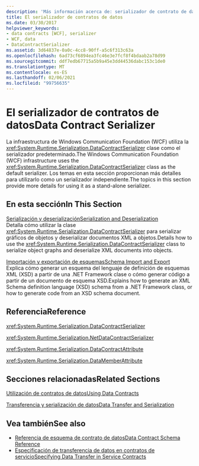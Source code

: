 ```yaml
---
description: 'Más información acerca de: serializador de contrato de datos'
title: El serializador de contratos de datos
ms.date: 03/30/2017
helpviewer_keywords:
- data contracts [WCF], serializer
- WCF, data
- DataContractSerializer
ms.assetid: 3d64837e-0a0c-4cc8-90ff-a5c6f313c63a
ms.openlocfilehash: 6ad73cf6894ea3fc46e3e7fcf8f4bdaab2a78d99
ms.sourcegitcommit: ddf7edb67715a5b9a45e3dd44536dabc153c1de0
ms.translationtype: MT
ms.contentlocale: es-ES
ms.lasthandoff: 02/06/2021
ms.locfileid: "99756635"
---
```

# <a name="data-contract-serializer"></a><span data-ttu-id="e43ad-103">El serializador de contratos de datos</span><span class="sxs-lookup"><span data-stu-id="e43ad-103">Data Contract Serializer</span></span>

<span data-ttu-id="e43ad-104">La infraestructura de Windows Communication Foundation (WCF) utiliza la <xref:System.Runtime.Serialization.DataContractSerializer> clase como el serializador predeterminado.</span><span class="sxs-lookup"><span data-stu-id="e43ad-104">The Windows Communication Foundation (WCF) infrastructure uses the <xref:System.Runtime.Serialization.DataContractSerializer> class as the default serializer.</span></span> <span data-ttu-id="e43ad-105">Los temas en esta sección proporcionan más detalles para utilizarlo como un serializador independiente.</span><span class="sxs-lookup"><span data-stu-id="e43ad-105">The topics in this section provide more details for using it as a stand-alone serializer.</span></span>  
  
## <a name="in-this-section"></a><span data-ttu-id="e43ad-106">En esta sección</span><span class="sxs-lookup"><span data-stu-id="e43ad-106">In This Section</span></span>  

 [<span data-ttu-id="e43ad-107">Serialización y deserialización</span><span class="sxs-lookup"><span data-stu-id="e43ad-107">Serialization and Deserialization</span></span>](serialization-and-deserialization.md)  
 <span data-ttu-id="e43ad-108">Detalla cómo utilizar la clase <xref:System.Runtime.Serialization.DataContractSerializer> para serializar gráficos de objetos y deserializar documentos XML a objetos.</span><span class="sxs-lookup"><span data-stu-id="e43ad-108">Details how to use the <xref:System.Runtime.Serialization.DataContractSerializer> class to serialize object graphs and deserialize XML documents into objects.</span></span>  
  
 [<span data-ttu-id="e43ad-109">Importación y exportación de esquemas</span><span class="sxs-lookup"><span data-stu-id="e43ad-109">Schema Import and Export</span></span>](schema-import-and-export.md)  
 <span data-ttu-id="e43ad-110">Explica cómo generar un esquema del lenguaje de definición de esquemas XML (XSD) a partir de una .NET Framework clase o cómo generar código a partir de un documento de esquema XSD.</span><span class="sxs-lookup"><span data-stu-id="e43ad-110">Explains how to generate an XML Schema definition language (XSD) schema from a .NET Framework class, or how to generate code from an XSD schema document.</span></span>  
  
## <a name="reference"></a><span data-ttu-id="e43ad-111">Referencia</span><span class="sxs-lookup"><span data-stu-id="e43ad-111">Reference</span></span>  

 <xref:System.Runtime.Serialization.DataContractSerializer>  
  
 <xref:System.Runtime.Serialization.NetDataContractSerializer>  
  
 <xref:System.Runtime.Serialization.DataContractAttribute>  
  
 <xref:System.Runtime.Serialization.DataMemberAttribute>  
  
## <a name="related-sections"></a><span data-ttu-id="e43ad-112">Secciones relacionadas</span><span class="sxs-lookup"><span data-stu-id="e43ad-112">Related Sections</span></span>  

 [<span data-ttu-id="e43ad-113">Utilización de contratos de datos</span><span class="sxs-lookup"><span data-stu-id="e43ad-113">Using Data Contracts</span></span>](using-data-contracts.md)  
  
 [<span data-ttu-id="e43ad-114">Transferencia y serialización de datos</span><span class="sxs-lookup"><span data-stu-id="e43ad-114">Data Transfer and Serialization</span></span>](data-transfer-and-serialization.md)  
  
## <a name="see-also"></a><span data-ttu-id="e43ad-115">Vea también</span><span class="sxs-lookup"><span data-stu-id="e43ad-115">See also</span></span>

- [<span data-ttu-id="e43ad-116">Referencia de esquema de contrato de datos</span><span class="sxs-lookup"><span data-stu-id="e43ad-116">Data Contract Schema Reference</span></span>](data-contract-schema-reference.md)
- [<span data-ttu-id="e43ad-117">Especificación de transferencia de datos en contratos de servicio</span><span class="sxs-lookup"><span data-stu-id="e43ad-117">Specifying Data Transfer in Service Contracts</span></span>](specifying-data-transfer-in-service-contracts.md)
